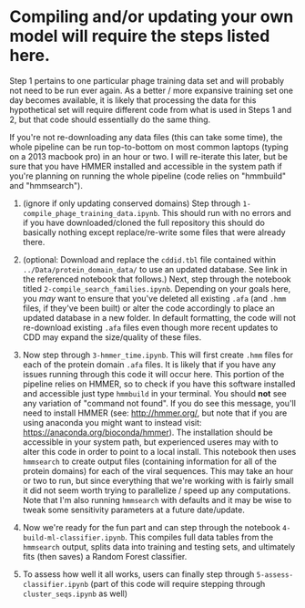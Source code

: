 # Compiling and/or updating your own model will require the steps listed here. 

Step 1 pertains to one particular phage training data set and will probably not need to be run ever again. As a better / more expansive training set one day becomes available, it is likely that processing the data for this hypothetical set will require different code from what is used in Steps 1 and 2, but that code should essentially do the same thing.

If you're not re-downloading any data files (this can take some time), the whole pipeline can be run top-to-bottom on most common laptops (typing on a 2013 macbook pro) in an hour or two. I will re-iterate this later, but be sure that you have HMMER installed and accessible in the system path if you're planning on running the whole pipeline (code relies on "hmmbuild" and "hmmsearch").  

1. (ignore if only updating conserved domains) Step through `1-compile_phage_training_data.ipynb`. This should run with no errors and if you have downloaded/cloned the full repository this should do basically nothing except replace/re-write some files that were already there.

2. (optional: Download and replace the `cddid.tbl` file contained within `../Data/protein_domain_data/` to use an updated database. See link in the referenced notebook that follows.) Next, step through the notebook titled `2-compile_search_families.ipynb`. Depending on your goals here, you *may* want to ensure that you've deleted all existing `.afa` (and `.hmm` files, if they've been built) or alter the code accordingly to place an updated database in a new folder. In default formatting, the code will not re-download existing `.afa` files even though more recent updates to CDD may expand the size/quality of these files.

3. Now step through `3-hmmer_time.ipynb`. This will first create `.hmm` files for each of the protein domain `.afa` files. It is likely that if you have any issues running through this code it will occur here. This portion of the pipeline relies on HMMER, so to check if you have this software installed and accessible just type `hmmbuild` in your terminal. You should **not** see any variation of "command not found". If you do see this message, you'll need to install HMMER (see: http://hmmer.org/, but note that if you are using anaconda you might want to instead visit: https://anaconda.org/bioconda/hmmer). The installation should be accessible in your system path, but experienced useres may with to alter this code in order to point to a local install. This notebook then uses `hmmsearch` to create output files (containing information for all of the protein domains) for each of the viral sequences. This may take an hour or two to run, but since everything that we're working with is fairly small it did not seem worth trying to parallelize / speed up any computations. Note that I'm also running `hmmsearch` with defaults and it may be wise to tweak some sensitivity parameters at a future date/update. 

4. Now we're ready for the fun part and can step through the notebook `4-build-ml-classifier.ipynb`. This compiles full data tables from the `hmmsearch` output, splits data into training and testing sets, and ultimately fits (then saves) a Random Forest classifier.

5. To assess how well it all works, users can finally step through `5-assess-classifier.ipynb` (part of this code will require stepping through `cluster_seqs.ipynb` as well)
